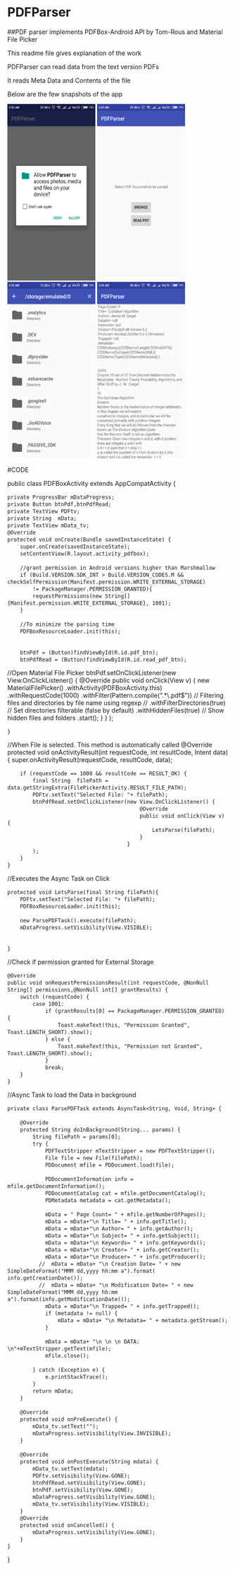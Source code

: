 # PDFParser
##PDF parser implements PDFBox-Android API by Tom-Rous and Material File Picker

This readme file gives explanation of the work

PDFParser can read data from the text version PDFs 

It reads Meta Data and Contents of the file

Below are the few snapshots of the app

<div style=" display: inline;">
<img src="https://github.com/AshishAYadav/PDFParser/blob/master/Screenshot_2018-06-18-03-33-18-115_com.google.android.packageinstaller.png " width="200" height="400" />
<img src="https://github.com/AshishAYadav/PDFParser/blob/master/Screenshot_2018-06-18-03-33-24-564_com.android.PDFParser.png " width="200" height="400" />
<img src="https://github.com/AshishAYadav/PDFParser/blob/master/Screenshot_2018-06-18-03-33-30-265_com.android.PDFParser.png" width="200" height="400" />
<img src="https://github.com/AshishAYadav/PDFParser/blob/master/Screenshot_2018-06-18-03-34-00-601_com.android.PDFParser.png " width="200" height="400" />
</div>



#CODE


public class PDFBoxActivity extends AppCompatActivity {

    private ProgressBar mDataProgress;
    private Button btnPdf,btnPdfRead;
    private TextView PDFtv;
    private String  mData;
    private TextView mData_tv;
    @Override
    protected void onCreate(Bundle savedInstanceState) {
        super.onCreate(savedInstanceState);
        setContentView(R.layout.activity_pdfbox);

        //grant permission in Android versions higher than Marshmallow
        if (Build.VERSION.SDK_INT > Build.VERSION_CODES.M && checkSelfPermission(Manifest.permission.WRITE_EXTERNAL_STORAGE)
            != PackageManager.PERMISSION_GRANTED){
            requestPermissions(new String[]{Manifest.permission.WRITE_EXTERNAL_STORAGE}, 1001);
        }

        //To minimize the parsing time 
        PDFBoxResourceLoader.init(this);
       
       
        btnPdf = (Button)findViewById(R.id.pdf_btn);
        btnPdfRead = (Button)findViewById(R.id.read_pdf_btn);

//Open Material File Picker
        btnPdf.setOnClickListener(new View.OnClickListener() {
                                      @Override
                                      public void onClick(View v) {
                                          new MaterialFilePicker()
                                                  .withActivity(PDFBoxActivity.this)
                                                  .withRequestCode(1000)
                                                  .withFilter(Pattern.compile(".*\\.pdf$")) // Filtering files and directories by file name using regexp
                                                  // .withFilterDirectories(true) // Set directories filterable (false by default)
                                                  .withHiddenFiles(true) // Show hidden files and folders
                                                  .start();
                                      }
                                  }
        );


    }

//When File is selected. This method is automatically called
    @Override
    protected void onActivityResult(int requestCode, int resultCode, Intent data) {
        super.onActivityResult(requestCode, resultCode, data);

        if (requestCode == 1000 && resultCode == RESULT_OK) {
            final String  filePath = data.getStringExtra(FilePickerActivity.RESULT_FILE_PATH);
            PDFtv.setText("Selected File: "+ filePath);
            btnPdfRead.setOnClickListener(new View.OnClickListener() {
                                              @Override
                                              public void onClick(View v) {
                                                  LetsParse(filePath);
                                              }
                                          }
            );
        }
    }

//Executes the Async Task on Click

    protected void LetsParse(final String filePath){
        PDFtv.setText("Selected File: "+ filePath);
        PDFBoxResourceLoader.init(this);

        new ParsePDFTask().execute(filePath);
        mDataProgress.setVisibility(View.VISIBLE);


    }

//Check if permission granted for External Storage

    @Override
    public void onRequestPermissionsResult(int requestCode, @NonNull String[] permissions,@NonNull int[] grantResults) {
        switch (requestCode) {
            case 1001:
                if (grantResults[0] == PackageManager.PERMISSION_GRANTED) {
                    Toast.makeText(this, "Permission Granted", Toast.LENGTH_SHORT).show();
                } else {
                    Toast.makeText(this, "Permission not Granted", Toast.LENGTH_SHORT).show();
                }
                break;
        }
    }


//Async Task to load the Data in background

    private class ParsePDFTask extends AsyncTask<String, Void, String> {

        @Override
        protected String doInBackground(String... params) {
            String filePath = params[0];
            try {
                PDFTextStripper mTextStripper = new PDFTextStripper();
                File file = new File(filePath);
                PDDocument mfile = PDDocument.load(file);

                PDDocumentInformation info = mfile.getDocumentInformation();
                PDDocumentCatalog cat = mfile.getDocumentCatalog();
                PDMetadata metadata = cat.getMetadata();

                mData = " Page Count= " + mfile.getNumberOfPages();
                mData = mData+"\n Title= " + info.getTitle();
                mData = mData+"\n Author= " + info.getAuthor();
                mData = mData+"\n Subject= " + info.getSubject();
                mData = mData+"\n Keywords= " + info.getKeywords();
                mData = mData+"\n Creator= " + info.getCreator();
                mData = mData+"\n Producer= " + info.getProducer();
              //  mData = mData+ "\n Creation Date= " + new SimpleDateFormat("MMM dd,yyyy hh:mm a").format( info.getCreationDate());
              //  mData = mData+ "\n Modification Date= " + new SimpleDateFormat("MMM dd,yyyy hh:mm a").format(info.getModificationDate());
                mData = mData+"\n Trapped= " + info.getTrapped();
                if (metadata != null) {
                    mData = mData+ "\n Metadata= " + metadata.getStream();
                }

                mData = mData+ "\n \n \n DATA: \n"+mTextStripper.getText(mfile);
                mfile.close();

            } catch (Exception e) {
                e.printStackTrace();
            }
            return mData;
        }

        @Override
        protected void onPreExecute() {
            mData_tv.setText("");
            mDataProgress.setVisibility(View.INVISIBLE);
        }

        @Override
        protected void onPostExecute(String mdata) {
            mData_tv.setText(mdata);
            PDFtv.setVisibility(View.GONE);
            btnPdfRead.setVisibility(View.GONE);
            btnPdf.setVisibility(View.GONE);
            mDataProgress.setVisibility(View.GONE);
            mData_tv.setVisibility(View.VISIBLE);
        }
        @Override
        protected void onCancelled() {
            mDataProgress.setVisibility(View.GONE);
        }
    }

}

